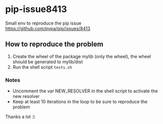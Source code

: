 # pip-issue8413
Small env to reproduce the pip issue https://github.com/pypa/pip/issues/8413

## How to reproduce the problem
1. Create the wheel of the package mylib (only the wheel), the wheel should be generated to mylib/dist
2. Run the shell script `tests.sh`

### Notes
- Uncomment the var NEW_RESOLVER in the shell script to activate the new resolver
- Keep at least 10 iterations in the loop to be sure to reproduce the problem

Thanks a lot :)